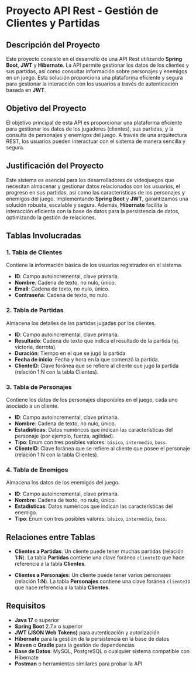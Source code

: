 # Proyecto API Rest - Gestión de Clientes y Partidas

## Descripción del Proyecto

Este proyecto consiste en el desarrollo de una API Rest utilizando **Spring Boot**, **JWT** y **Hibernate**. La API permite gestionar los datos de los clientes y sus partidas, así como consultar información sobre personajes y enemigos en un juego. Esta solución proporciona una plataforma eficiente y segura para gestionar la interacción con los usuarios a través de autenticación basada en **JWT**.

## Objetivo del Proyecto

El objetivo principal de esta API es proporcionar una plataforma eficiente para gestionar los datos de los jugadores (clientes), sus partidas, y la consulta de personajes y enemigos del juego. A través de una arquitectura REST, los usuarios pueden interactuar con el sistema de manera sencilla y segura.

## Justificación del Proyecto

Este sistema es esencial para los desarrolladores de videojuegos que necesitan almacenar y gestionar datos relacionados con los usuarios, el progreso en sus partidas, así como las características de los personajes y enemigos del juego. Implementando **Spring Boot** y **JWT**, garantizamos una solución robusta, escalable y segura. Además, **Hibernate** facilita la interacción eficiente con la base de datos para la persistencia de datos, optimizando la gestión de relaciones.

## Tablas Involucradas

### 1. Tabla de **Clientes**
Contiene la información básica de los usuarios registrados en el sistema.

- **ID**: Campo autoincremental, clave primaria.
- **Nombre**: Cadena de texto, no nulo, único.
- **Email**: Cadena de texto, no nulo, único.
- **Contraseña**: Cadena de texto, no nulo.

### 2. Tabla de **Partidas**
Almacena los detalles de las partidas jugadas por los clientes.

- **ID**: Campo autoincremental, clave primaria.
- **Resultado**: Cadena de texto que indica el resultado de la partida (ej. victoria, derrota).
- **Duración**: Tiempo en el que se jugó la partida.
- **Fecha de inicio**: Fecha y hora en la que comenzó la partida.
- **ClienteID**: Clave foránea que se refiere al cliente que jugó la partida (relación 1:N con la tabla Clientes).

### 3. Tabla de **Personajes**
Contiene los datos de los personajes disponibles en el juego, cada uno asociado a un cliente.

- **ID**: Campo autoincremental, clave primaria.
- **Nombre**: Cadena de texto, no nulo, único.
- **Estadísticas**: Datos numéricos que indican las características del personaje (por ejemplo, fuerza, agilidad).
- **Tipo**: Enum con tres posibles valores: `básico`, `intermedio`, `boss`.
- **ClienteID**: Clave foránea que se refiere al cliente que posee el personaje (relación 1:N con la tabla Clientes).

### 4. Tabla de **Enemigos**
Almacena los datos de los enemigos del juego.

- **ID**: Campo autoincremental, clave primaria.
- **Nombre**: Cadena de texto, no nulo, único.
- **Estadísticas**: Datos numéricos que indican las características del enemigo.
- **Tipo**: Enum con tres posibles valores: `básico`, `intermedio`, `boss`.

## Relaciones entre Tablas

- **Clientes a Partidas**: Un cliente puede tener muchas partidas (relación **1:N**). La tabla **Partidas** contiene una clave foránea `clienteID` que hace referencia a la tabla **Clientes**.
  
- **Clientes a Personajes**: Un cliente puede tener varios personajes (relación **1:N**). La tabla **Personajes** contiene una clave foránea `clienteID` que hace referencia a la tabla **Clientes**.

## Requisitos

- **Java 17** o superior
- **Spring Boot** 2.7.x o superior
- **JWT (JSON Web Tokens)** para autenticación y autorización
- **Hibernate** para la gestión de la persistencia en la base de datos
- **Maven** o **Gradle** para la gestión de dependencias
- **Base de Datos**: MySQL, PostgreSQL o cualquier sistema compatible con Hibernate
- **Postman** o herramientas similares para probar la API
